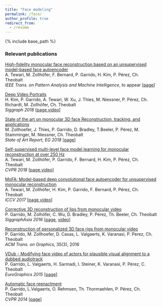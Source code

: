 ```yaml
---
title: "Face modeling"
permalink: /face/
author_profile: true
redirect_from:
  - /resume
---
```


{% include base_path %}

### Relevant publications

[High-fidelity monocular face reconstruction based on an unsupervised model-based face autoencoder](http://gvv.mpi-inf.mpg.de/projects/TPAMI_Face/paper.pdf)  
A. Tewari, M. Zollhöfer, F. Bernard, P. Garrido, H. Kim, P. Pérez, Ch. Theobalt  
*IEEE Trans. on Pattern Analysis and Machine Intelligence*, to appear [[page](http://gvv.mpi-inf.mpg.de/projects/TPAMI_Face/)]  

[Deep Video Portraits](https://web.stanford.edu/~zollhoef/papers/SG2018_DeepVideo/paper.pdf)  
H. Kim, P. Garrido, A. Tewari, W. Xu, J. Thies, M. Niessner, P. Pérez, Ch. Richardt, M. Zollhöfer, Ch. Theobalt  
*Siggraph 2018* [[page](https://web.stanford.edu/~zollhoef/papers/SG2018_DeepVideo/page.html),[video](https://www.youtube.com/watch?v=qc5P2bvfl44)]  

[State of the art on monocular 3D face Reconstruction, tracking, and applications](https://web.stanford.edu/~zollhoef/papers/EG18_FaceSTAR/paper.pdf)  
M. Zollhoefer, J. Thies, P. Garrido, D. Bradley, T.Beeler, P. Pérez, M. Stamminger, M. Niessner, Ch. Theobalt  
*State of Art Report, EG 2018* [[page](https://web.stanford.edu/~zollhoef/papers/EG18_FaceSTAR/page.html)]

[Self-supervised multi-level face model learning for monocular reconstruction at over 250 Hz](http://gvv.mpi-inf.mpg.de/projects/FML/paper.pdf)  
A. Tewari, M. Zollhöfer, P. Garrido, F. Bernard, H. Kim, P. Pérez, Ch. Theobalt  
*CVPR 2018* [[page](http://gvv.mpi-inf.mpg.de/projects/FML/),[video](http://gvv.mpi-inf.mpg.de/projects/FML/video.mp4)]

[MoFA: Model-based deep convolutional face autoencoder for unsupervised monocular reconstruction](http://gvv.mpi-inf.mpg.de/projects/MZ/Papers/arXiv2017_FA/paper.pdf)  
A. Tewari, M. Zollhöfer, H. Kim, P. Garrido, F. Bernard, P. Pérez, Ch. Theobalt  
*ICCV 2017* [[page](http://gvv.mpi-inf.mpg.de/projects/MZ/Papers/arXiv2017_FA/page.html),[video](https://www.youtube.com/watch?v=uIMpHZYB8fI)]

[Corrective 3D reconstruction of lips from monocular video](http://gvv.mpi-inf.mpg.de/files/SA2016/MonLipReconstruction-Low.pdf)  
P. Garrido, M. Zolhöfer, C. Wu, D. Bradley, P. Pérez, Th. Beeler, Ch. Theobalt  
*SiggraphAsia 2016* [[page](http://gvv.mpi-inf.mpg.de/projects/MonLipReconstruction/index.html), [video](https://youtu.be/N5bFhtlgRCc)]

[Reconstruction of personalized 3D face rigs from monocular video](http://people.mpi-inf.mpg.de/~mzollhoef/Papers/SG2016_PF/paper.pdf)  
P. Garrido, M. Zollhoefer, D. Casas, L. Valgaerts, K. Varanasi, P. Perez, Ch. Theobalt  
*ACM Trans. on Graphics*, 35(3), 2016

[VDub - Modifying face video of actors for plausible visual alignment to a dubbed audiotrack](http://gvv.mpi-inf.mpg.de/files/EuroGraphics2015/dubbing_high.pdf)  
P. Garrido, L. Valgaerts, H. Sarmadi, I. Steiner, K. Varanasi, P. Pérez, C. Theobalt  
*EuroGraphics 2015* [[page](http://gvv.mpi-inf.mpg.de/projects/VisualDubbing/index.html)]

[Automatic face reenactment](http://gvv.mpi-inf.mpg.de/projects/FaceReenactment/files/FaceReenactment.pdf)  
P. Garrido, L.Valgaerts, O. Rehmsen, Th. Thormaehlen, P. Pérez, Ch. Theobalt  
*CVPR 2014* [[page](http://gvv.mpi-inf.mpg.de/projects/FaceReenactment/)]
